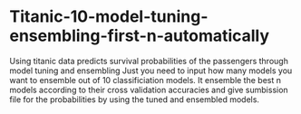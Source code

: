 # Titanic-10-model-tuning-ensembling-first-n-automatically
 Using titanic data predicts survival probabilities of the passengers through model tuning and ensembling
 Just you need to input how many models you want to ensemble out of 10 classificiation models. It ensemble the best n models according to their cross validation accuracies and give sumbission file for the probabilities by using the tuned and ensembled models.
